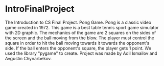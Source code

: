 # IntroFinalProject
The Introduction to CS Final Project.
Pong Game.
Pong is a classic video game created in 1972. 
This game is a best table tennis sport game simulator with 2D graphic. 
The mechanics of the game are 2 squares on the sides of the screen and the ball moving from the blow.
The player must control the square in order to hit the ball moving towards it towards the opponent's side. 
If the ball enters the opponent's square, the player gets 1 point.
We used the library "pygame" to create.
Project was made by Adil Ismailov and Avgustin Chynarbekov. 
